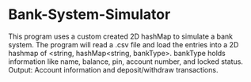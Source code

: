 # Bank-System-Simulator
This program uses a custom created 2D hashMap to simulate a bank system. The program will read a .csv file and load the entries into a 2D hashmap of &lt;string, hashMap&lt;string, bankType>. bankType holds information like name, balance, pin, account number, and locked status. Output: Account information and deposit/withdraw transactions.
